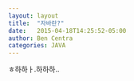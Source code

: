 ```yaml
---
layout: layout
title:  "자바란?"
date:   2015-04-18T14:25:52-05:00
author: Ben Centra
categories: JAVA
---
```



ㅎ하하ㅏ.하하하..
